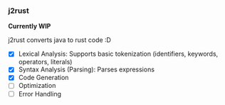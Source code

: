 ### j2rust

**Currently WIP**

j2rust converts java to rust code :D

- [x] Lexical Analysis: Supports basic tokenization (identifiers, keywords, operators, literals)
- [x] Syntax Analysis (Parsing): Parses expressions
- [x] Code Generation
- [ ] Optimization
- [ ] Error Handling